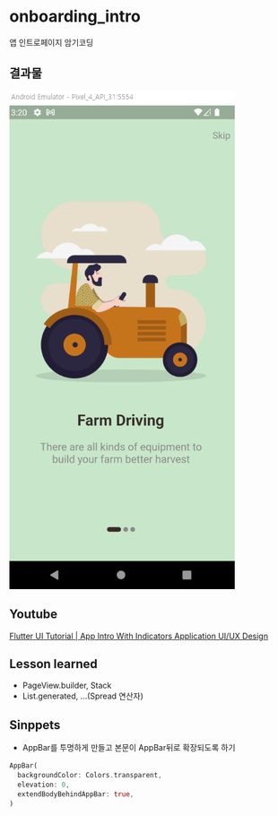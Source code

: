 # onboarding_intro

앱 인트로페이지 암기코딩

## 결과물

 ![onboarding](onboarding.apng)



## Youtube

[Flutter UI Tutorial | App Intro With Indicators Application UI/UX Design](https://www.youtube.com/watch?v=d_hQoKomfdE)



## Lesson learned

* PageView.builder, Stack
* List.generated, ...(Spread 연산자)



## Sinppets

* AppBar를 투명하게 만들고 본문이 AppBar뒤로 확장되도록 하기
```dart
AppBar(
  backgroundColor: Colors.transparent,
  elevation: 0,
  extendBodyBehindAppBar: true,
)
```

